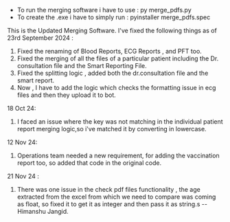 * To run the merging software i have to use : py merge_pdfs.py
* To create the .exe i have to simply run : pyinstaller merge_pdfs.spec

This is the Updated Merging Software. 
I've fixed the following things as of 23rd September 2024 :
1. Fixed the renaming of Blood Reports, ECG Reports , and PFT too.
2. Fixed the merging of all the files of a particular patient including the Dr. consultation file and the Smart Reporting File.
3. Fixed the splitting logic , added both the dr.consultation file and the smart report.
4. Now , I have to add the logic which checks the formatting issue in ecg files and then they upload it to bot.

18 Oct 24:
1. I faced an issue where the key was not matching in the individual patient report merging logic,so i've matched it by converting in lowercase.

12 Nov 24:
1. Operations team needed a new requirement, for adding the vaccination report too, so added that code in the original code.

21 Nov 24 :
1. There was one issue in the check pdf files functionality , the age extracted from the excel from which we need to compare was coming as float, so fixed it to get it as integer and then pass it as string.s
-- Himanshu Jangid.